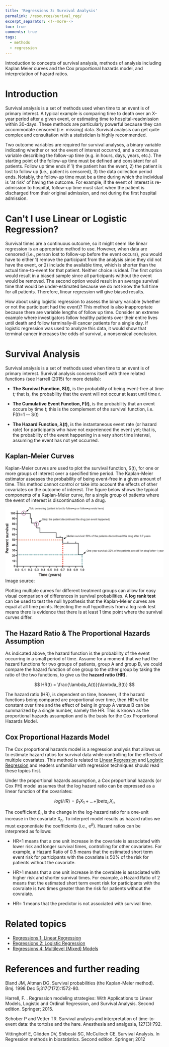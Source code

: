 ```yaml
---
title: 'Regressions 3: Survival Analysis'
permalink: /resources/surival_reg/
excerpt_separator: <!--more-->
toc: true
comments: true
tags:
  - methods
  - regression
---
```


Introduction to concepts of survival analysis, methods of analysis including Kaplan Meier curves and the Cox proportional hazards model, and interpretation of hazard ratios.

<!--more-->

# Introduction

Survival analysis is a set of methods used when time to an event is of primary interest. A typical example is comparing time to death over an X-year period after a given event, or estimating time to hospital-readmission within 30-days. These methods are particularly powerful because they can accommodate censored (i.e. missing) data. Survival analysis can get quite complex and consultation with a statistician is highly recommended.

Two outcome variables are required for survival analyses, a binary variable indicating whether or not the event of interest occurred, and a continuous variable describing the follow-up time (e.g. in hours, days, years, etc.). The starting point of the follow-up time must be defined and consistent for all patients. Follow up time ends if 1) the patient has the event, 2) the patient is lost to follow up (i.e., patient is censored), 3) the data collection period ends. Notably, the follow-up time must be a time during which the individual is 'at risk' of having the outcome. For example, if the event of interest is re-admission to hospital, follow-up time must start when the patient is discharged from their original admission, and not during the first hospital admission.

# Can't I use Linear or Logistic Regression? 

Survival times are a continuous outcome, so it might seem like linear regression is an appropriate method to use. However, when data are censored (i.e., person lost to follow-up before the event occurs), you would have to either 1) remove the participant from the analysis since they did not have the event, or 2) include the available time, which is shorter than the actual time-to-event for that patient. Neither choice is ideal. The first option would result in a biased sample since all participants without the event would be removed. The second option would result in an average survival time that would be under-estimated because we do not know the full time for all patients. Therefore, linear regression will give biased results.

How about using logistic regression to assess the binary variable (whether or not the participant had the event)? This method is also inappropriate because there are variable lengths of follow up time. Consider an extreme example where investigators follow healthy patients over their entire lives until death and follow terminally-ill cancer patients for a single day. If logistic regression was used to analyze this data, it would show that terminal cancer increases the odds of survival, a nonsensical conclusion.

# Survival Analysis

Survival analysis is a set of methods used when time to an event is of primary interest. Survival analysis concerns itself with three related functions (see Harrell (2015) for more details):

-   **The Survival Function, S(*t*),** is the probability of being event-free at time *t;* that is, the probability that the event will not occur at least until time *t*.

-   **The Cumulative Event Function, F(*t*)**, is the probability that an event occurs by time *t*; this is the complement of the survival function, i.e. F(*t*)=1 -- S(*t*)

-   **The Hazard Function, $\lambda$(*t*),** is the instantaneous event rate (or hazard rate) for participants who have not experienced the event yet; that is, the probability of the event happening in a very short time interval, assuming the event has not yet occurred.

## Kaplan-Meier Curves

Kaplan-Meier curves are used to plot the survival function, S(t), for one or more groups of interest over a specified time period. The Kaplan-Meier estimator assesses the probability of being event-free in a given amount of time. This method cannot control or take into account the effects of other covariates on the outcome of interest. The figure below shows the typical components of a Kaplan-Meier curve, for a single group of patients where the event of interest is discontinuation of a drug.

<img src='/images/posts/regressions/cox/kaplan_meier.jpg'> 
Image source: <https://doi.org/10.1038/jid.2015.171>

Plotting multiple curves for different treatment groups can allow for easy visual comparison of differences in survival probabilities. A **log rank test** can be used to test the null hypothesis that the Kaplan-Meier curves are equal at all time points. Rejecting the null hypothesis from a log rank test means there is evidence that there is at least 1 time point where the survival curves differ.

## The Hazard Ratio & The Proportional Hazards Assumption 

As indicated above, the hazard function is the probability of the event occurring in a small period of time. Assume for a moment that we had the hazard functions for two groups of patients, group A and group B, we could compare the hazard function of one group to the other group by taking the ratio of the two functions, to give us the **hazard ratio (HR).**

$$
HR(t) = \frac{\lambda_A(t)}{\lambda_B(t)}
$$

The hazard ratio (HR), is dependent on time, however, if the hazard functions being compared are proportional over time, then HR will be constant over time and the effect of being in group A versus B can be summarized by a single number, namely the HR. This is known as the proportional hazards assumption and is the basis for the Cox Proportional Hazards Model.

## Cox Proportional Hazards Model 

The Cox proportional hazards model is a regression analysis that allows us to estimate hazard ratios for survival data while controlling for the effects of multiple covariates. This method is related to [Linear Regression](/resources/linear_reg/) and [Logistic Regression](/resources/logistic_reg/) and readers unfamiliar with regression techniques should read these topics first.

Under the proportional hazards assumption, a Cox proportional hazards (or Cox PH) model assumes that the log hazard ratio can be expressed as a linear function of the covariates:

$$
log(HR) = \beta_1X_1 + ... + ]beta_nX_n
$$

The coefficient $\beta$<sub>n</sub> is the change in the log-hazard ratio for a one-unit increase in the covariate X<sub>n</sub>. To interpret model results as hazard ratios we must exponentiate the coefficients (i.e., e<sup>$\beta$</sup>). Hazard ratios can be interpreted as follows:

-   HR\<1 means that a one unit increase in the covariate is associated with lower risk and longer survival times, controlling for other covariates. For example, a Hazard Ratio of 0.5 means that the estimated short term event risk for participants with the covariate is 50% of the risk for patients without the covariate.

-   HR\>1 means that a one unit increase in the covraiate is associated with higher risk and shorter survival times. For example, a Hazard Ratio of 2 means that the estimated short term event risk for participants with the covraiate is two times greater than the risk for patients without the covraiate.

-   HR= 1 means that the predictor is not associated with survival time.

# Related topics

-   [Regressions 1: Linear Regression](/resources/linear_reg/)
-   [Regressions 2: Logistic Regression](/resources/logistic_reg/)
-   [Regressions 4: Multilevel (Mixed) Models](/resources/multilevel_models/)

# References and further reading

Bland JM, Altman DG. Survival probabilities (the Kaplan-Meier method). Bmj. 1998 Dec 5;317(7172):1572-80.

Harrell, F. . Regression modeling strategies: With Applications to Linear Models, Logistic and Ordinal Regression, and Survival Analysis. Second edition. Springer; 2015.

Schober P and Vetter TR. Survival analysis and interpretation of time-to-event data: the tortoise and the hare. Anesthesia and analgesia, 127(3):792.

Vittinghoff E, Glidden DV, Shiboski SC, McCulloch CE. Survival Analysis. In Regression methods in biostatistics. Second edition. Springer; 2012
